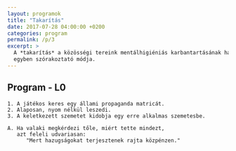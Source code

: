```yaml
---
layout: programok
title: "Takarítás"
date: 2017-07-28 04:00:00 +0200
categories: program
permalink: /p/3
excerpt: >
  A *takarítás* a közösségi tereink mentálhigiéniás karbantartásának hasznos és
  egyben szórakoztató módja.
---
```

## Program - L0

    1. A játékos keres egy állami propaganda matricát.
    2. Alaposan, nyom nélkül leszedi.
    3. A keletkezett szemetet kidobja egy erre alkalmas szemetesbe.

    A. Ha valaki megkérdezi tőle, miért tette mindezt,
       azt feleli udvariasan:
          "Mert hazugságokat terjesztenek rajta közpénzen."

